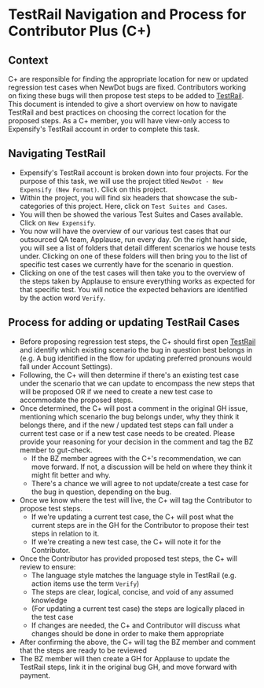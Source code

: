 # TestRail Navigation and Process for Contributor Plus (C+)

## Context
C+ are responsible for finding the appropriate location for new or updated regression test cases when NewDot bugs are fixed. Contributors working on fixing these bugs will then propose test steps to be added to [TestRail](https://expensify.testrail.io/index.php?/dashboard). This document is intended to give a short overview on how to navigate TestRail and best practices on choosing the correct location for the proposed steps. 
As a C+ member, you will have view-only access to Expensify's TestRail account in order to complete this task.     

## Navigating TestRail
- Expensify's TestRail account is broken down into four projects. For the purpose of this task, we will use the project titled `NewDot - New Expensify (New Format)`. Click on this project.  
- Within the project, you will find six headers that showcase the sub-categories of this project. Here, click on `Test Suites and Cases`.
- You will then be showed the various Test Suites and Cases available. Click on `New Expensify`.
- You now will have the overview of our various test cases that our outsourced QA team, Applause, run every day. On the right hand side, you will see a list of folders that detail different scenarios we house tests under. Clicking on one of these folders will then bring you to the list of specific test cases we currently have for the scenario in question. 
- Clicking on one of the test cases will then take you to the overview of the steps taken by Applause to ensure everything works as expected for that specific test. You will notice the expected behaviors are identified by the action word `Verify`. 

## Process for adding or updating TestRail Cases
- Before proposing regression test steps, the C+ should first open [TestRail](https://expensify.testrail.io/index.php?/dashboard) and identify which existing scenario the bug in question best belongs in (e.g. A bug identified in the flow for updating preferred pronouns would fall under Account Settings). 
- Following, the C+ will then determine if there's an existing test case under the scenario that we can update to encompass the new steps that will be proposed OR if we need to create a new test case to accommodate the proposed steps.
- Once determined, the C+ will post a comment in the original GH issue, mentioning which scenario the bug belongs under, why they think it belongs there, and if the new / updated test steps can fall under a current test case or if a new test case needs to be created. Please provide your reasoning for your decision in the comment and tag the BZ member to gut-check.
  - If the BZ member agrees with the C+'s recommendation, we can move forward. If not, a discussion will be held on where they think it might fit better and why.
  - There's a chance we will agree to not update/create a test case for the bug in question, depending on the bug. 
- Once we know where the test will live, the C+ will tag the Contributor to propose test steps.
  - If we're updating a current test case, the C+ will post what the current steps are in the GH for the Contributor to propose their test steps in relation to it.
  - If we're creating a new test case, the C+ will note it for the Contributor.
- Once the Contributor has provided proposed test steps, the C+ will review to ensure:
  - The language style matches the language style in TestRail (e.g. action items use the term `Verify`)
  - The steps are clear, logical, concise, and void of any assumed knowledge
  - (For updating a current test case) the steps are logically placed in the test case
  - If changes are needed, the C+ and Contributor will discuss what changes should be done in order to make them appropriate
- After confirming the above, the C+ will tag the BZ member and comment that the steps are ready to be reviewed
- The BZ member will then create a GH for Applause to update the TestRail steps, link it in the original bug GH, and move forward with payment.
 
